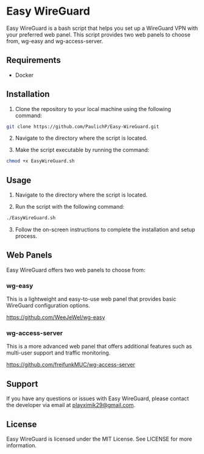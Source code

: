 
# Easy WireGuard

Easy WireGuard is a bash script that helps you set up a WireGuard VPN with your preferred web panel. This script provides two web panels to choose from, wg-easy and wg-access-server.

## Requirements

- Docker

## Installation

1. Clone the repository to your local machine using the following command:

```bash
git clone https://github.com/PaulichP/Easy-WireGuard.git
```

2. Navigate to the directory where the script is located.

3. Make the script executable by running the command:
```bash
chmod +x EasyWireGuard.sh
```

## Usage

1. Navigate to the directory where the script is located.

2. Run the script with the following command:
```bash
./EasyWireGuard.sh
```

3. Follow the on-screen instructions to complete the installation and setup process.

## Web Panels

Easy WireGuard offers two web panels to choose from:

### wg-easy

This is a lightweight and easy-to-use web panel that provides basic WireGuard configuration options.

https://github.com/WeeJeWel/wg-easy

### wg-access-server

This is a more advanced web panel that offers additional features such as multi-user support and traffic monitoring.

https://github.com/freifunkMUC/wg-access-server

## Support

If you have any questions or issues with Easy WireGuard, please contact the developer via email at playximik29@gmail.com.

## License

Easy WireGuard is licensed under the MIT License. See LICENSE for more information.

